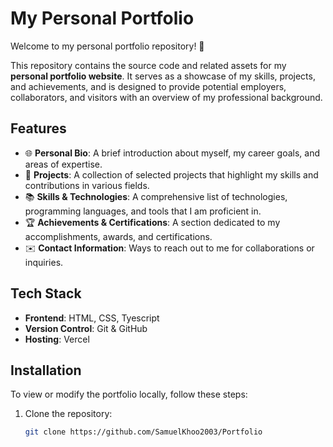 # My Personal Portfolio

Welcome to my personal portfolio repository! 🎉

This repository contains the source code and related assets for my **personal portfolio website**. It serves as a showcase of my skills, projects, and achievements, and is designed to provide potential employers, collaborators, and visitors with an overview of my professional background.

## Features

- 🌐 **Personal Bio**: A brief introduction about myself, my career goals, and areas of expertise.
- 💼 **Projects**: A collection of selected projects that highlight my skills and contributions in various fields.
- 📚 **Skills & Technologies**: A comprehensive list of technologies, programming languages, and tools that I am proficient in.
- 🏆 **Achievements & Certifications**: A section dedicated to my accomplishments, awards, and certifications.
- ✉️ **Contact Information**: Ways to reach out to me for collaborations or inquiries.

## Tech Stack

- **Frontend**: HTML, CSS, Tyescript
- **Version Control**: Git & GitHub
- **Hosting**: Vercel

## Installation

To view or modify the portfolio locally, follow these steps:

1. Clone the repository:
   ```bash
   git clone https://github.com/SamuelKhoo2003/Portfolio
